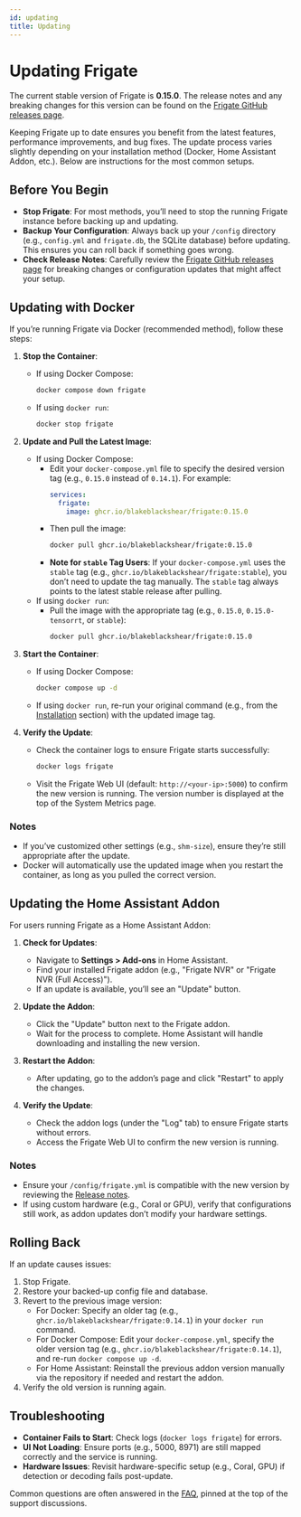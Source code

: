 ```yaml
---
id: updating
title: Updating
---
```


# Updating Frigate

The current stable version of Frigate is **0.15.0**. The release notes and any breaking changes for this version can be found on the [Frigate GitHub releases page](https://github.com/blakeblackshear/frigate/releases/tag/v0.15.0).

Keeping Frigate up to date ensures you benefit from the latest features, performance improvements, and bug fixes. The update process varies slightly depending on your installation method (Docker, Home Assistant Addon, etc.). Below are instructions for the most common setups.

## Before You Begin

- **Stop Frigate**: For most methods, you’ll need to stop the running Frigate instance before backing up and updating.
- **Backup Your Configuration**: Always back up your `/config` directory (e.g., `config.yml` and `frigate.db`, the SQLite database) before updating. This ensures you can roll back if something goes wrong.
- **Check Release Notes**: Carefully review the [Frigate GitHub releases page](https://github.com/blakeblackshear/frigate/releases) for breaking changes or configuration updates that might affect your setup.

## Updating with Docker

If you’re running Frigate via Docker (recommended method), follow these steps:

1. **Stop the Container**:

   - If using Docker Compose:
     ```bash
     docker compose down frigate
     ```
   - If using `docker run`:
     ```bash
     docker stop frigate
     ```

2. **Update and Pull the Latest Image**:

   - If using Docker Compose:
     - Edit your `docker-compose.yml` file to specify the desired version tag (e.g., `0.15.0` instead of `0.14.1`). For example:
       ```yaml
       services:
         frigate:
           image: ghcr.io/blakeblackshear/frigate:0.15.0
       ```
     - Then pull the image:
       ```bash
       docker pull ghcr.io/blakeblackshear/frigate:0.15.0
       ```
     - **Note for `stable` Tag Users**: If your `docker-compose.yml` uses the `stable` tag (e.g., `ghcr.io/blakeblackshear/frigate:stable`), you don’t need to update the tag manually. The `stable` tag always points to the latest stable release after pulling.
   - If using `docker run`:
     - Pull the image with the appropriate tag (e.g., `0.15.0`, `0.15.0-tensorrt`, or `stable`):
       ```bash
       docker pull ghcr.io/blakeblackshear/frigate:0.15.0
       ```

3. **Start the Container**:

   - If using Docker Compose:
     ```bash
     docker compose up -d
     ```
   - If using `docker run`, re-run your original command (e.g., from the [Installation](./installation.md#docker) section) with the updated image tag.

4. **Verify the Update**:
   - Check the container logs to ensure Frigate starts successfully:
     ```bash
     docker logs frigate
     ```
   - Visit the Frigate Web UI (default: `http://<your-ip>:5000`) to confirm the new version is running. The version number is displayed at the top of the System Metrics page.

### Notes

- If you’ve customized other settings (e.g., `shm-size`), ensure they’re still appropriate after the update.
- Docker will automatically use the updated image when you restart the container, as long as you pulled the correct version.

## Updating the Home Assistant Addon

For users running Frigate as a Home Assistant Addon:

1. **Check for Updates**:

   - Navigate to **Settings > Add-ons** in Home Assistant.
   - Find your installed Frigate addon (e.g., "Frigate NVR" or "Frigate NVR (Full Access)").
   - If an update is available, you’ll see an "Update" button.

2. **Update the Addon**:

   - Click the "Update" button next to the Frigate addon.
   - Wait for the process to complete. Home Assistant will handle downloading and installing the new version.

3. **Restart the Addon**:

   - After updating, go to the addon’s page and click "Restart" to apply the changes.

4. **Verify the Update**:
   - Check the addon logs (under the "Log" tab) to ensure Frigate starts without errors.
   - Access the Frigate Web UI to confirm the new version is running.

### Notes

- Ensure your `/config/frigate.yml` is compatible with the new version by reviewing the [Release notes](https://github.com/blakeblackshear/frigate/releases).
- If using custom hardware (e.g., Coral or GPU), verify that configurations still work, as addon updates don’t modify your hardware settings.

## Rolling Back

If an update causes issues:

1. Stop Frigate.
2. Restore your backed-up config file and database.
3. Revert to the previous image version:
   - For Docker: Specify an older tag (e.g., `ghcr.io/blakeblackshear/frigate:0.14.1`) in your `docker run` command.
   - For Docker Compose: Edit your `docker-compose.yml`, specify the older version tag (e.g., `ghcr.io/blakeblackshear/frigate:0.14.1`), and re-run `docker compose up -d`.
   - For Home Assistant: Reinstall the previous addon version manually via the repository if needed and restart the addon.
4. Verify the old version is running again.

## Troubleshooting

- **Container Fails to Start**: Check logs (`docker logs frigate`) for errors.
- **UI Not Loading**: Ensure ports (e.g., 5000, 8971) are still mapped correctly and the service is running.
- **Hardware Issues**: Revisit hardware-specific setup (e.g., Coral, GPU) if detection or decoding fails post-update.

Common questions are often answered in the [FAQ](https://github.com/blakeblackshear/frigate/discussions), pinned at the top of the support discussions.
